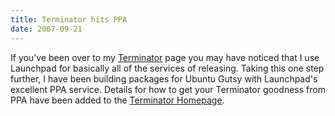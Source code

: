 ```yaml
---
title: Terminator hits PPA
date: 2007-09-21
---
```


If you've been over to my [Terminator](http://www.tenshu.net/terminator/) page you may have noticed that I use Launchpad for basically all of the services of releasing.
Taking this one step further, I have been building packages for Ubuntu Gutsy with Launchpad's excellent PPA service. Details for how to get your Terminator goodness from PPA have been added to the [Terminator Homepage](http://www.tenshu.net/terminator/).
